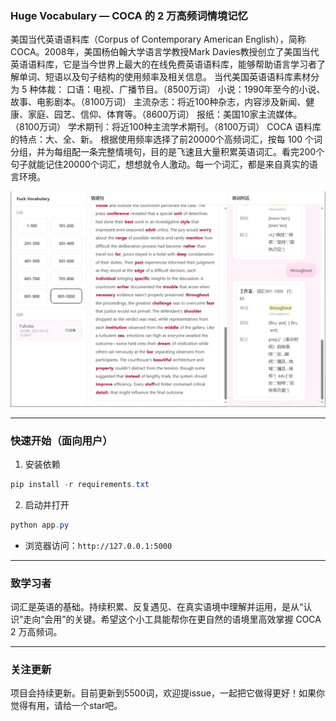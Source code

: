 ### Huge Vocabulary — COCA 的 2 万高频词情境记忆

美国当代英语语料库（Corpus of Contemporary American English），简称COCA。2008年，美国杨伯翰大学语言学教授Mark Davies教授创立了美国当代英语语料库，它是当今世界上最大的在线免费英语语料库，能够帮助语言学习者了解单词、短语以及句子结构的使用频率及相关信息。
当代美国英语语料库素材分为 5 种体裁：
口语：电视、广播节目。（8500万词）
小说：1990年至今的小说、故事、电影剧本。（8100万词）
主流杂志：将近100种杂志，内容涉及新闻、健康、家庭、园艺、信仰、体育等。（8600万词）
报纸：美国10家主流媒体。（8100万词）
学术期刊：将近100种主流学术期刊。（8100万词）
COCA 语料库的特点：大、全、新。
根据使用频率选择了前20000个高频词汇，按每 100 个词分组，并为每组配一条完整情境句，目的是飞速且大量积累英语词汇。看完200个句子就能记住20000个词汇，想想就令人激动。每一个词汇，都是来自真实的语言环境。

![实例](./实例.png)

---

### 快速开始（面向用户）
1) 安装依赖
```powershell
pip install -r requirements.txt
```

2) 启动并打开
```powershell
python app.py
```
- 浏览器访问：`http://127.0.0.1:5000`

---

### 致学习者
词汇是英语的基础。持续积累、反复遇见、在真实语境中理解并运用，是从“认识”走向“会用”的关键。希望这个小工具能帮你在更自然的语境里高效掌握 COCA 2 万高频词。

---

### 关注更新
项目会持续更新。目前更新到5500词，欢迎提issue，一起把它做得更好！如果你觉得有用，请给一个star吧。



